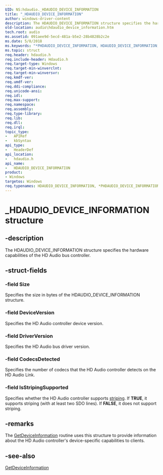 ```yaml
---
UID: NS:hdaudio._HDAUDIO_DEVICE_INFORMATION
title: "_HDAUDIO_DEVICE_INFORMATION"
author: windows-driver-content
description: The HDAUDIO_DEVICE_INFORMATION structure specifies the hardware capabilities of the HD Audio bus controller.
old-location: audio\hdaudio_device_information.htm
tech.root: audio
ms.assetid: 091aee9d-5ecd-481a-b5e2-28b4828b2c2e
ms.date: 5/8/2018
ms.keywords: "*PHDAUDIO_DEVICE_INFORMATION, HDAUDIO_DEVICE_INFORMATION, HDAUDIO_DEVICE_INFORMATION structure [Audio Devices], PHDAUDIO_DEVICE_INFORMATION, PHDAUDIO_DEVICE_INFORMATION structure pointer [Audio Devices], _HDAUDIO_DEVICE_INFORMATION, aud-prop2_3350e3d4-dfbe-4002-b237-2395f4a07c7f.xml, audio.hdaudio_device_information, hdaudio/HDAUDIO_DEVICE_INFORMATION, hdaudio/PHDAUDIO_DEVICE_INFORMATION"
ms.topic: struct
req.header: hdaudio.h
req.include-header: Hdaudio.h
req.target-type: Windows
req.target-min-winverclnt: 
req.target-min-winversvr: 
req.kmdf-ver: 
req.umdf-ver: 
req.ddi-compliance: 
req.unicode-ansi: 
req.idl: 
req.max-support: 
req.namespace: 
req.assembly: 
req.type-library: 
req.lib: 
req.dll: 
req.irql: 
topic_type:
-	APIRef
-	kbSyntax
api_type:
-	HeaderDef
api_location:
-	hdaudio.h
api_name:
-	HDAUDIO_DEVICE_INFORMATION
product:
- Windows
targetos: Windows
req.typenames: HDAUDIO_DEVICE_INFORMATION, *PHDAUDIO_DEVICE_INFORMATION
---
```


# _HDAUDIO_DEVICE_INFORMATION structure


## -description


The HDAUDIO_DEVICE_INFORMATION structure specifies the hardware capabilities of the HD Audio bus controller.


## -struct-fields




### -field Size

Specifies the size in bytes of the HDAUDIO_DEVICE_INFORMATION structure.


### -field DeviceVersion

Specifies the HD Audio controller device version.


### -field DriverVersion

Specifies the HD Audio bus driver version.


### -field CodecsDetected

Specifies the number of codecs that the HD Audio controller detects on the HD Audio Link.


### -field IsStripingSupported

Specifies whether the HD Audio controller supports <a href="https://msdn.microsoft.com/29ab650c-0c3b-4693-a277-4d9ba63b7b66">striping</a>. If <b>TRUE</b>, it supports striping (with at least two SDO lines). If <b>FALSE</b>, it does not support striping.


## -remarks



The <a href="https://msdn.microsoft.com/bdd08133-0641-4eea-bfa3-75f700356132">GetDeviceInformation</a> routine uses this structure to provide information about the HD Audio controller's device-specific capabilities to clients.




## -see-also




<a href="https://msdn.microsoft.com/bdd08133-0641-4eea-bfa3-75f700356132">GetDeviceInformation</a>
 

 

